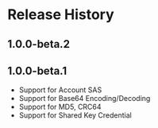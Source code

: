 # Release History

## 1.0.0-beta.2

## 1.0.0-beta.1

* Support for Account SAS
* Support for Base64 Encoding/Decoding
* Support for MD5, CRC64
* Support for Shared Key Credential

